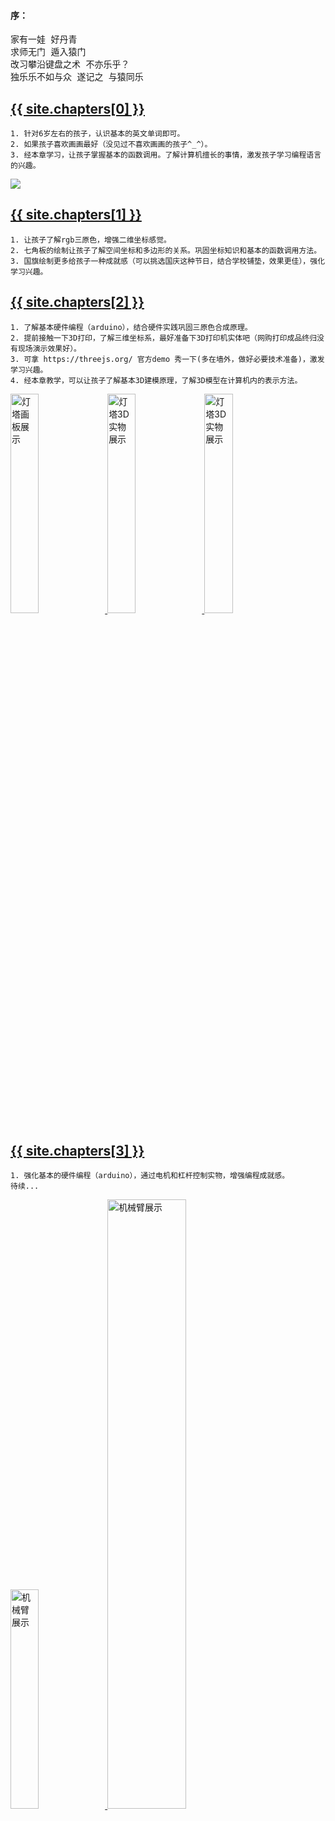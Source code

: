 #### 序：
<pre class="preface">
家有一娃 好丹青  
求师无门 遁入猿门 
改习攀沿键盘之术 不亦乐乎？ 
独乐乐不如与众 遂记之 与猿同乐
</pre>

## [{{ site.chapters[0] }}](lesson1/)

	1. 针对6岁左右的孩子，认识基本的英文单词即可。
	2. 如果孩子喜欢画画最好（没见过不喜欢画画的孩子^_^）。
	3. 经本章学习，让孩子掌握基本的函数调用。了解计算机擅长的事情，激发孩子学习编程语言的兴趣。

<a href="lesson1/nan.html"> <img class="sample"  src="/images/lesson1/cycle.jpg"/></a>
    
## [{{ site.chapters[1] }}](lesson2/)

    1. 让孩子了解rgb三原色，增强二维坐标感觉。
    2. 七角板的绘制让孩子了解空间坐标和多边形的关系。巩固坐标知识和基本的函数调用方法。
    3. 国旗绘制更多给孩子一种成就感（可以挑选国庆这种节日，结合学校铺垫，效果更佳），强化学习兴趣。

## [{{ site.chapters[2] }}](lesson3/)

    1. 了解基本硬件编程（arduino），结合硬件实践巩固三原色合成原理。
    2. 提前接触一下3D打印，了解三维坐标系，最好准备下3D打印机实体吧（网购打印成品终归没有现场演示效果好）。
    3. 可拿 https://threejs.org/ 官方demo 秀一下(多在墙外，做好必要技术准备)，激发学习兴趣。
    4. 经本章教学，可以让孩子了解基本3D建模原理，了解3D模型在计算机内的表示方法。

<a href="lesson3/nan.html"> 
	<img class="sample"  alt="灯塔画板展示" width="30%" title="预览" height="30%" src="/images/lesson3/lighthouse.png"/>
	<img class="sample"  alt="灯塔3D 实物展示" width="30%" title="预览" height="30%" src="/images/lesson3/lighthouse1.jpg"/>
	<img class="sample"  alt="灯塔3D 实物展示" width="30%" title="预览" height="30%" src="/images/lesson3/lighthouse2.jpg"/>
</a>


## [{{ site.chapters[3] }}](lesson4)

    1. 强化基本的硬件编程（arduino），通过电机和杠杆控制实物，增强编程成就感。
	待续...

<a href="lesson4/nan.html"> 
	<img class="sample" alt="机械臂展示" width="30%" height="30%" title="预览" src="/images/lesson4/arm1.jpg"/>
	<img class="sample" alt="机械臂展示" width="50%" height="50%" title="预览" src="/images/lesson4/arm2.jpg"/>
</a>